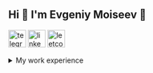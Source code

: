 ## Hi 👋 I'm Evgeniy Moiseev :cactus:


[<img src="https://img.icons8.com/?size=100&id=ymzccwMmNkRx&format=png&color=000000" alt="telegram" width="35"/>](https://t.me/abstractFuture)
[<img src="https://img.icons8.com/?size=100&id=xuvGCOXi8Wyg&format=png&color=000000" alt="linkedin" width="35"/>](https://www.linkedin.com/in/evgeniy-moiseev-55248618b/)
[<img src="https://img.icons8.com/?size=100&id=9L16NypUzu38&format=png&color=000000" alt="leetcode" width="35"/>](https://leetcode.com/u/Evgeniy_Moiseev/)


<details><summary>My work experience</summary>
   
#### 2023 - ...

> graduated Tomsk State University of control systems and radioelectronics with a bachelor of software for engineering computer and automated systems

> work as a Java software engineer at Bell Integrator, Moscow

</details>
